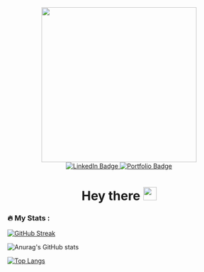<div id="header" align="center">
  <img src="https://media.giphy.com/media/qgQUggAC3Pfv687qPC/giphy.gif" width="350"/>
  <div id="badges">
    <a href="https://www.linkedin.com/in/stanislas-foillard/">
      <img src="https://img.shields.io/badge/LinkedIn-blue?style=for-the-badge&logo=linkedin&logoColor=white" alt="LinkedIn Badge"/>
    </a>
    <a href="https://stanislas.foillard.me/">
      <img src="https://img.shields.io/badge/Portfolio-orange?style=for-the-badge" alt="Portfolio Badge"/>
    </a>
  </div>
  <img src="https://komarev.com/ghpvc/?username=Stan-fld&style=flat-square&color=blue" alt=""/>
  <h1>
    Hey there
    <img src="https://media.giphy.com/media/hvRJCLFzcasrR4ia7z/giphy.gif" width="30px"/>
  </h1>
</div>

### :fire: My Stats :
[![GitHub Streak](http://github-readme-streak-stats.herokuapp.com?user=Stan-fld&theme=calm&border_radius=6&date_format=j%20M%5B%20Y%5D)](https://git.io/streak-stats)

![Anurag's GitHub stats](https://github-readme-stats.vercel.app/api?username=Stan-fld&show_icons=true&theme=calm&border_radius=6)

[![Top Langs](https://github-readme-stats.vercel.app/api/top-langs/?username=Stan-fld&layout=compact&theme=calm&border_radius=6&card_width=445)](https://github.com/anuraghazra/github-readme-stats)
<!--

**Stan-fld/Stan-fld** is a ✨ _special_ ✨ repository because its `README.md` (this file) appears on your GitHub profile.

Here are some ideas to get you started:

- 🔭 I’m currently working on ...
- 🌱 I’m currently learning ...
- 👯 I’m looking to collaborate on ...
- 🤔 I’m looking for help with ...
- 💬 Ask me about ...
- 📫 How to reach me: ...
- 😄 Pronouns: ...
- ⚡ Fun fact: ...
-->
